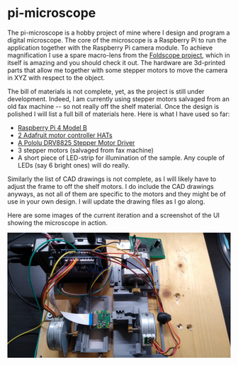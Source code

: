 # pi-microscope

The pi-microscope is a hobby project of mine where I design and program a digital microscope. The core of the microscope is a Raspberry Pi to run the application together with the Raspberry Pi camera module. To achieve magnification I use a spare macro-lens from the [Foldscope project](https://www.foldscope.com/), which in itself is amazing and you should check it out. The hardware are 3d-printed parts that allow me together with some stepper motors to move the camera in XYZ with respect to the object. 

The bill of materials is not complete, yet, as the project is still under development. Indeed, I am currently using stepper motors salvaged from an old fax machine -- so not really off the shelf material. Once the design is polished I will list a full bill of materials here. Here is what I have used so far: 
* [Raspberry Pi 4 Model B](https://www.raspberrypi.org/products/raspberry-pi-4-model-b/)
* [2 Adafruit motor controller HATs](https://learn.adafruit.com/adafruit-dc-and-stepper-motor-hat-for-raspberry-pi)
* [A Pololu DRV8825 Stepper Motor Driver](https://www.pololu.com/product/2133)
* 3 stepper motors (salvaged from fax machine)
* A short piece of LED-strip for illumination of the sample. Any couple of LEDs (say 6 bright ones) will do really. 

Similarly the list of CAD drawings is not complete, as I will likely have to adjust the frame to off the shelf motors. I do include the CAD drawings anyways, as not all of them are specific to the motors and they might be of use in your own design. I will update the drawing files as I go along.

Here are some images of the current iteration and a screenshot of the UI showing the microscope in action.

![Picroscope](picroscope.jpg)
